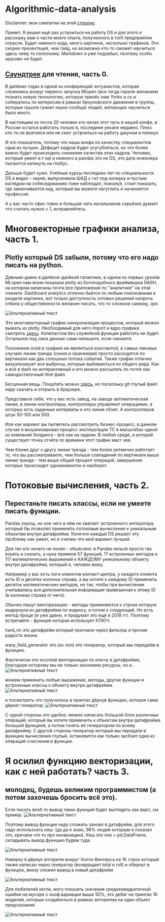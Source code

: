 # Algorithmic-data-analysis
Disclaimer: мои симпатии на этой [стороне](https://t.me/grey_zone).

Привет. Я решил ещё раз устроиться на работу DS и для этого я расскажу вам о части моего опыта, полученного в топ1 предприятии отрасли. Будет немного кода, много картинок, несколько графиков. Это скорее презентация, чем  гайд, но возможно кто-то сможет научиться здесь чему то полезному. Markdown я уже подзабыл, поэтому особо красиво не будет.

## [Cаундтрек](https://youtu.be/kcS-xmd4MMQ) для чтения, часть 0.

В далёких годах в одной из конференций энтузиастов, которая сложились вокруг первого запуска Mlopen (все тогда горели желанием познать новую технологию, которую принёс нам Yorko и co и собирались по интересам в рамках броуновского движения в группы, которые грызли гранит науки сообща) людей, желающих научиться было много.

В настоящем из почти 20 человек кто начал этот путь в нашей конфе, в России остался работать только я, последние уехали недавно. Плюс кто-то не вкатился или не смог устроиться на работу джуном и плюнул. 

И это показатель, потому что наша конфа по качеству специалистов одна из лучших. Дефицит кадров будет усугубляться, но что более важно будет происходить снижение качества этих кадров. Человек, который умеет в t-sql и немного в pandas это не DS, это дата инженера пытаются натянуть на глобус.

Дальше будет хуже. Учебные курсы последних лет по специальности DS я видел - херня, выпускников ШАД с гит под копирку и пустым взглядом на собеседованиях тоже наблюдал, пожалуй, стоит показать, где заканчивается код, который вы можете нагуглить и начинается профессия.

А у вас часто офис говно и большая чать начальников серьёзно думает что считать нужно с 1, исправляйтесь.

# Многовекторные графики анализа, часть 1.
## Plotly который DS забыли, потому что его надо писать на python.

Давным-давно в далёкой-далёкой галактике, в одном из первых уроков MLopen нам всем показали plotly из богоподобного фреймворка DASH, на котором написаны почти все приложения по "аналитике" на этой планете. Dashboard analytics отлично бьётся по любым поисковикам в разделе картинки, вот только доступность готовых решений напрочь отбила у общественности желание писать, что то сложное самому, зря. 

![Альтернативный текст](https://github.com/HorusHeresyHeretic/Algorithmic-data-analysis/blob/main/sync_or_die.jpg)

Это многовекторный график синхронизации процессов, который можно выжать из plotly. Необходимый для него import и ядро графика смотреть [здесь](https://github.com/HorusHeresyHeretic/Algorithmic-data-analysis/blob/main/syncrhonize_me.ipynb). Копипастом без служебной функции работать не будет. Остальное под свои данные сами напишите, если сможете.

Положения осей в графике не являються константой, в самых пиковых случаях линии тренда (синия и оранжевая) просто расходятся по вертикали как два сплошных потока событий. Также график отлично визуализирует все выбросы, которые выбиваються из общего ряда. Как и всё в dash он интерактивный и его можно рассылать по почте как самодостаточный html файл.

Бесценная вещь. Пошупать можно [здесь](https://raw.githubusercontent.com/HorusHeresyHeretic/Algorithmic-data-analysis/main/Относительно%20хорошо.html), но поскольку git глупый файл надо скачать и открыть в браузере.




Представьте себе, что у вас есть завод, на заводе автоматическая линия, в линии контроллеры, контроллеры управляют операциями, в которых есть заданные интервалы и это линия сбоит. А контроллеров штук 50-100 или 500.  

Или как вариант вы пытаетесь рассмотреть бизнес-процесс, в данном случае я визуализировал процесс эксплуатации ТС в масштабах одной из компаний Холдинга - всё как на ладони. В любой среде, в которой существует точка отчёта по времени этот график маст хев.

Чем ближе друг к другу линии тренда - тем более ритмично работает то, что вы рассматриваете, чем больше совпадений по вертикали выше линии тренда - тем выше общий процент операций, завершение которых происходит одномоментно и наоборот.

# Потоковые вычисления, часть 2.
## Перестаньте писать классы, если не умеете писать функции.

Pandas хорош, но кое чего в нём не хватает: встроенного интератора, который бы позволял применять потоковые вычисления к уникальным объектам внутри датафрейма. Конечно каждый DS решает эту проблему как умеет, но я считаю что мой вариант лучший. 

Для тех кто ничего не понял - объясняю: в Pandas нельзя просто так взъять и сказать, а нука примени 57 функций, 17 встроенных методов и 117 математических выражений к КАЖДОМУ уникальному объекту внутри датафрейма, который я, человек вижу.

Например у вас есть логи клиентов контакт-центра, у каждого клиента есть ID и десяток колонок справа, а вы хотите к каждому ID применить десяток математических методов, но так, чтобы при вычислении учитывалась вся дополнительная информация привязанная к этому ID (в колонках справа от него). 

Обычно пишут векторизацию - методы применяются к строке которую выдернули из датафрейма по индексу, а потом к следующей. Но есть метод проще (и уже давно, я придумал это ещё в 2018 гг). Поэтому встречайте - функция которая использует КЛЮЧ.

hard_nn это датафрейм который прогнали через фильтры и прочие радости жизни.

warp_field_generator это (ох лол) это генератор, который мы передаём в функцию.

Фактически это косплей векторизации по ключу в датафрейме, благодоря которому мы не только экономим ресурсы, но и..
![Альтернативный текст](https://github.com/HorusHeresyHeretic/Algorithmic-data-analysis/blob/main/мой%20старый%20костыль.jpg)

можем применить любые выражения, методы, другие фукнции и встроенные классы к объекту внутри датафрейма.
![Альтернативный текст](https://github.com/HorusHeresyHeretic/Algorithmic-data-analysis/blob/main/считай%20меня%20считай%20меня%20полностью.jpg)

и посмотреть что получилось в принтах дёрнув функцию, которая сама дёрнет генератор.
![Альтернативный текст](https://github.com/HorusHeresyHeretic/Algorithmic-data-analysis/blob/main/дебаг%20на%20принтах%20наше%20всё.jpg)

С одной стороны это удобно: можно написать большой блок различных операций, который вы хотите применить к объектам внутри датафрейма большой функцией, а потом гонять её генератором по всему датафрейму.  С другой стороны генератор который мы передали в фукнцию вычисления глупый, остановится как только засбоит одна из операций счисления в функции.

# Я осилил функцию векторизации, как с ней работать? часть 3.
## молодец, будешь великим программистом (а потом захочешь бросить всё это).

Если писать влоб то вывод таких фукнций будет выглядеть как варп, см пример.
![Альтернативный текст](https://github.com/HorusHeresyHeretic/Algorithmic-data-analysis/blob/main/няш%20мяш%20крым%20наш.jpg)

Поэтому вывод фукнции надо сложить заново в датафрейм, для этого надо использоать кеш. (да да я знаю, 98% людей которым я показал это, кричали что то про инквизицию). Кеш это one = pd.DataFrame, складывать вывод фукнцию будем туда. 

![Альтернативный текст](https://github.com/HorusHeresyHeretic/Algorithmic-data-analysis/blob/main/кеш%20в%20который%20не%20умеют%20почти%20все.jpg)

Наверху я дёрнул алгоритм вокруг Холта-Винтерса на 1К строк который также написан через генератор (возвращает total и roll) и обернут в функцию, внизу сложил вывод в новый датафрейм. 

![Альтернативный текст](https://github.com/HorusHeresyHeretic/Algorithmic-data-analysis/blob/main/machine%20learning%20глупое%20модное%20слово.jpg)

Для любителей кегли, могу показать значения среднеквадратичной ошибки на мусоре с кооф.вариации выше 50%, это дебаг на принтах 16 моделей, которые создаёються в рамках алгоритма на один объект предсказания.

![Альтернативный текст](https://github.com/HorusHeresyHeretic/Algorithmic-data-analysis/blob/main/это%20всё%20тот%20же%20алгоритм%20с%20дебагом%20на%20принтах.jpg)




















